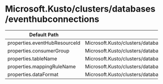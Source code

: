 # Microsoft.Kusto/clusters/databases/eventhubconnections

| Default Path | Alias |
|---|---|
| properties.eventHubResourceId | Microsoft.Kusto/clusters/databases/eventhubconnections/eventHubResourceId |
| properties.consumerGroup | Microsoft.Kusto/clusters/databases/eventhubconnections/consumerGroup |
| properties.tableName | Microsoft.Kusto/clusters/databases/eventhubconnections/tableName |
| properties.mappingRuleName | Microsoft.Kusto/clusters/databases/eventhubconnections/mappingRuleName |
| properties.dataFormat | Microsoft.Kusto/clusters/databases/eventhubconnections/dataFormat |


